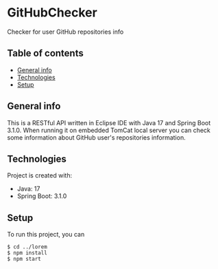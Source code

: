 # GitHubChecker
Checker for user GitHub repositories info
## Table of contents
* [General info](#general-info)
* [Technologies](#technologies)
* [Setup](#setup)

## General info
This is a RESTful API written in Eclipse IDE with Java 17 and Spring Boot 3.1.0.
When running it on embedded TomCat local server you can check some
information about GitHub user's repositories information.
	
## Technologies
Project is created with:
* Java: 17
* Spring Boot: 3.1.0
	
## Setup
To run this project, you can 

```
$ cd ../lorem
$ npm install
$ npm start
```
